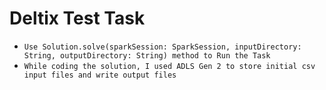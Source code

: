 # Deltix Test Task

* `Use Solution.solve(sparkSession: SparkSession, inputDirectory: String, outputDirectory: String) method to Run the Task`
* `While coding the solution, I used ADLS Gen 2 to store initial csv input files and write output files`